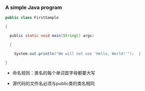 ### A simple Java program

```java
public class FirstSample

{

  public static void main(String[] args)

  {

    System.out.println("We will not use 'Hello, World!'");  }

}
```

- 命名规则：类名的每个单词首字母都要大写
	
-  源代码的文件名必须与public类的类名相同 